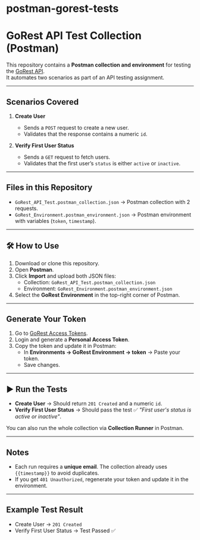 # postman-gorest-tests
# GoRest API Test Collection (Postman)

This repository contains a **Postman collection and environment** for testing the [GoRest API](https://gorest.co.in/).  
It automates two scenarios as part of an API testing assignment.

---

## Scenarios Covered
1. **Create User**  
   - Sends a `POST` request to create a new user.  
   - Validates that the response contains a numeric `id`.  

2. **Verify First User Status**  
   - Sends a `GET` request to fetch users.  
   - Validates that the first user’s `status` is either `active` or `inactive`.  

---

##  Files in this Repository
- `GoRest_API_Test.postman_collection.json` → Postman collection with 2 requests.  
- `GoRest_Environment.postman_environment.json` → Postman environment with variables (`token`, `timestamp`).  

---

## 🛠 How to Use
1. Download or clone this repository.  
2. Open **Postman**.  
3. Click **Import** and upload both JSON files:  
   - Collection: `GoRest_API_Test.postman_collection.json`  
   - Environment: `GoRest_Environment.postman_environment.json`  
4. Select the **GoRest Environment** in the top-right corner of Postman.  

---

##  Generate Your Token
1. Go to [GoRest Access Tokens](https://gorest.co.in/consumer/login).  
2. Login and generate a **Personal Access Token**.  
3. Copy the token and update it in Postman:  
   - In **Environments → GoRest Environment → token** → Paste your token.  
   - Save changes.  

---

## ▶ Run the Tests
- **Create User** → Should return `201 Created` and a numeric `id`.  
- **Verify First User Status** → Should pass the test ✅ *"First user's status is active or inactive"*.  

You can also run the whole collection via **Collection Runner** in Postman.  

---

##  Notes
- Each run requires a **unique email**. The collection already uses `{{timestamp}}` to avoid duplicates.  
- If you get `401 Unauthorized`, regenerate your token and update it in the environment.  

---

## Example Test Result
- Create User → `201 Created`  
- Verify First User Status → Test Passed ✅ 
